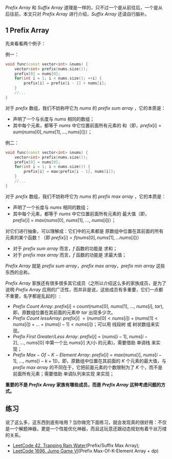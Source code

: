 $Prefix\ Array$ 和 $Suffix\ Array$ 道理是一样的，只不过一个是从前往后，一个是从后往前，本文只对 $Prefix\ Array$ 进行介绍，$Suffix\ Array$ 还请自行脑补。
## 1 Prefix Array
先来看看两个例子：

例一：
```cpp
void func(const vector<int> &nums) {
    vector<int> prefix(nums.size());
    prefix[0] = nums[0];
    for(int i = 1; i < nums.size(); ++i) {
        prefix[i] = prefix[i - 1] + nums[i];
    }
    //...
}
```
对于 $prefix$ 数组，我们不妨称呼它为 $nums$ 的 $prefix\ sum\ array$ ，它的本质是：
- 声明了一个与长度与 $nums$ 相同的数组；
- 其中每个元素，都等于 $nums$ 中它位置前面所有元素的 和（即，$prefix[i] = sum(nums[0], nums[1], ..., nums[i])$）；

例二：
```cpp
void func(const vector<int> &nums) {
    vector<int> prefix(nums.size());
    prefix[0] = nums[0];
    for(int i = 1; i < nums.size()) {
        prefix[i] = max(prefix[i - 1], nums[i]);
    }
    //...
}
```
对于 $prefix$ 数组，我们不妨称呼它为 $nums$ 的 $prefix\ max\ array$ ，它的本质是：
- 声明了一个长度与 $nums$ 相同的数组；
- 其中每个元素，都等于 $nums$ 中它位置前面所有元素的 最大值（即，$prefix[i]\ =\ max(nums[0],\ nums[1],\ ...,\ nums[i])$）；

对它们进行抽象，可以理解成：它们中的元素都是 原数组中位置在其前面的所有元素的某个函数！（即 $prefix[i] = f(nums[0], nums[1], ... nums[i])$）
- 对于 $prefix\ sum\ array$ 而言，$f$ 函数的功能是 求和；
- 对于 $prefix\ max\ array$ 而言，$f$ 函数的功能是 求最大值；

$Prefix\ Array$ 就是 $prefix\ sum\ array$，$prefix\ max\ array$，$prefix\ min\ array$ 这些东西的总称。

$Prefix\ Array$ 家族还有很多很多其它成员（之所以介绍这么多的家族成员，是为了说明 $Prefix\ Array$ 应用的广泛性，而并非是说，这些成员有多重要，它们一点都不重要，名字都是乱起的）:
- $Prefix\ Count\ Array$: $prefix[i]\ =\ count(nums[0],\ nums[1],\ ...,\ nums[i],\ tar)$, 即，原数组位置在其前面的元素中 $tar$ 出现多少次。
- $Prefix\ Count\ less Array$: $prefix[i]\ = (nums[0] < nums[i]) + (nums[1] < nums[i]) + ... + (nums[i - 1] < nums[i])$；可以用 线段树 或 树状数组来实现。
- $Prefix\ First\ Greater/Less\ Array$: $prefix[i]\ =$ ($nums[i - 1],\ nums[i - 2],\ ...,\ nums[0]$ 中第一个比 $nums[i]$ 大/小 的元素)，需要借助 单调栈 来实现；
- $Prefix\ Max-Of-K-Element\ Array$: $prefix[i]\ =\ max(nums[i],\ nums[i - 1],\ ...,\ nums[i - k + 1])$，即，原数组中位置在其前面的 $K$ 个元素的最大值，与 $prefix\ max\ array$ 的不同在于，它把前面元素的个数限制为了 $K$ 个，而不是前面所有元素；需要借助 单调队列来实现 来实现；

**重要的不是 $Prefix\ Array$ 家族有哪些成员，而是 $Prefix\ Array$ 这种考虑问题的方式。**

## 练习
说了这么多，这东西到底有啥用？当你做完下面练习，就会发现真的很好用：不仅是一个解题神器，更是一个性能优化神器，而且这玩意还跟动态规划有着千丝万缕的关系。
- [LeetCode 42. Trapping Rain Water](https://leetcode.com/problems/trapping-rain-water/)(Prefix/Suffix Max Array);
- [LeetCode 1696. Jump Game VI](https://leetcode.com/problems/jump-game-vi/)(Prefix Max-Of-K-Element Array + dp)
